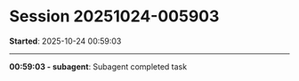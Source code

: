 # Session 20251024-005903

**Started**: 2025-10-24 00:59:03

---

**00:59:03 - subagent**: Subagent completed task

